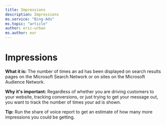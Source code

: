 ```yaml
---
title: Impressions
description: Impressions
ms.service: "Bing-Ads"
ms.topic: "article"
author: eric-urban
ms.author: eur
---
```


# Impressions

**What it is:**        The number of times an ad has been displayed on search results pages on the Microsoft Search Network or on sites on the Microsoft Audience Network.

**Why it's important:**        Regardless of whether you are driving customers to your website, tracking conversions, or just trying to get your message out, you want to track the number of times your ad is shown.

**Tip:**        Run the share of voice report to get an estimate of how many more impressions you could be getting.


